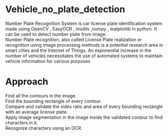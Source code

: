 # Vehicle_no_plate_detection
Number Plate Recognition System is car license plate identification system made using OpenCV , EasyOCR , imutils ,numpy , matplotlib in python. It can be used to detect number plate from image.                                                                                                                                                     
Number Plate recognition, also called License Plate realization or recognition using image processing methods is a potential research area in smart cities and the Internet of Things. An exponential increase in the number of vehicles necessitates the use of automated systems to maintain vehicle information for various purposes       
# Approach                                                                                                                                                                
Find all the contours in the image.                                                                                                                                                                                     
Find the bounding rectangle of every contour.                                                                                                                                     
Compare and validate the sides ratio and area of every bounding rectangle with an average license plate.                                                                  
Apply image segmentation in the image inside the validated contour to find characters in it.                                                                                
Recognize characters using an OCR.
